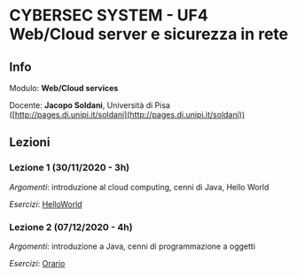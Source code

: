 # CYBERSEC SYSTEM - UF4 Web/Cloud server e sicurezza in rete 

## Info

Modulo: **Web/Cloud services**

Docente: **Jacopo Soldani**, Università di Pisa ([http://pages.di.unipi.it/soldani](http://pages.di.unipi.it/soldani))

## Lezioni

### Lezione 1 (30/11/2020 - 3h)
*Argomenti*: introduzione al cloud computing, cenni di Java, Hello World

*Esercizi*: [HelloWorld](https://github.com/cybersec-system-cloud/hello-world)

### Lezione 2 (07/12/2020 - 4h)
*Argomenti*: introduzione a Java, cenni di programmazione a oggetti

*Esercizi*: [Orario](https://github.com/cybersec-system-cloud/orario-americano)
